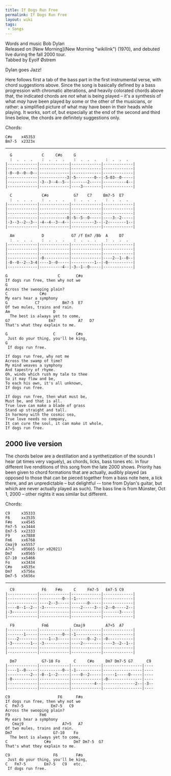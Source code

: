 ```yaml
---
title: If Dogs Run Free
permalink: If Dogs Run Free
layout: wiki
tags:
 - Songs
---
```


Words and music Bob Dylan  
Released on [New Morning](New Morning "wikilink") (1970), and debuted
live during the fall 2000 tour.  
Tabbed by Eyolf Østrem

Dylan goes Jazz!

Here follows first a tab of the bass part in the first instrumental
verse, with chord suggestions above. Since the song is basically defined
by a bass progression with chromatic alterations, and heavily colorated
chords above that, the indicated chords are *not* what is being played –
it's a synthesis of what *may* have been played by some or the other of
the musicians, or rather: a simplified picture of what may have been in
their heads while playing. It works, sort of, but especially at the end
of the second and third lines below, the chords are definitely
suggestions only.

Chords:

    C#o    x45353
    Bm7-5  x2323x

* * * * *

      G             C     C#o     G
      :  .  .  .    :  .  .  .    :  .  .  .    :  .  .  .
    |-------------|-------------|-------------|-------------|
    |-------------|-------------|-------------|-------------|
    |-0--0--0--0--|-------------|-------------|-------------|
    |-------------|------------3|-5--------0--|-5-03--0-----|
    |-------------|-3--3--4--5--|-------2-----|----------4--|
    |-------------|-------------|----3--------|-------------|

      C             C#o           G7    C7     Bm7-5  E7
      :  .  .  .    :  .  .  .    :  .  .  .    :  .  .  .
    |-------------|-------------|-------------|-------------|
    |-------------|-------------|-------------|-------------|
    |-------------|-------------|-------------|-------------|
    |-------------|------------0|-5--5--0-----|----3--2-----|
    |-3--3--2--3--|-4--4--3--4--|----------3--|-2--------1--|
    |-------------|-------------|-------------|-------------|

      Am            D            G7 /f Em7 /Bb  A     D7
      :  .  .  .    :  .  .  .    :  .  .  .    :  .  .  .
    |-------------|-------------|-------------|-------------|
    |-------------|-------------|-------------|-------------|
    |-------------|-------------|-------------|-------------|
    |-------------|-0-----------|-------------|----2--1--0--|
    |-0--0--2--3-4|----3--0-----|----------1--|-0-----------|
    |-------------|----------4--|-3--1--0-----|-------------|

    G                      C       C#o
    If dogs run free, then why not we
    G
    Across the swooping plain?
    C              C#o
    My ears hear a symphony
    G            C7          Bm7-5  E7
    Of two mules, trains and rain.
    Am                   D
      The best is always yet to come,
    G7                 Em7          A7   D7
    That's what they explain to me.

    G                    C         C#o
     Just do your thing, you'll be king,
    G
     If dogs run free.

    If dogs run free, why not me
    Across the swamp of time?
    My mind weaves a symphony
    And tapestry of rhyme.
    Oh, winds which rush my tale to thee
    So it may flow and be,
    To each his own, it's all unknown,
    If dogs run free.

    If dogs run free, then what must be,
    Must be, and that is all.
    True love can make a blade of grass
    Stand up straight and tall.
    In harmony with the cosmic sea,
    True love needs no company,
    It can cure the soul, it can make it whole,
    If dogs run free.

<h2 class="songversion">
2000 live version

</h2>
The chords below are a destillation and a synthetization of the sounds I
hear (at times very vaguely), as chords, licks, bass tones etc. in four
different live renditions of this song from the late 2000 shows.
Priority has been given to chord formations that are actually, audibly
played (as opposed to those that can be pieced together from a bass note
here, a lick there, and an unpredictable – but delightful -- tone from
Dylan's guitar, but which are never actually played as such).  
The bass line is from Münster, Oct 1, 2000 – other nights it was similar
but different.

Chords:

    C9     x35333
    F6     xx3535
    F#o    xx4545
    Fm7-5  xx3444
    Em7-5  xx2333
    F9     xx7888
    Fm6    xx6768
    Cmaj9  xx5557
    A7+5   x05665 (or x02021)
    Dm7    xx0565
    G7-10  xx5466
    Fo     xx3434
    C#o    x4535x
    Dm7    x5756x
    Dm7-5  x5656x

* * * * *

      C9            F6    F#o     C     Fm7-5   Em7-5 C9
    |-------------|-------------|-------------|-------------|
    |-------------|----------0--|-1-----------|-------------|
    |-------------|----2--3-----|-------0-----|-------------|
    |----0--1--2--|-3-----------|----2-----3--|-2--0-----2--|
    |-3-----------|-------------|-------------|-------3-----|
    |-------------|-------------|-------------|-------------|

      F9            Fm6           Cmaj9         A7+5  A7
    |-------------|-------------|-------------|-------------|
    |-------1-----|----------0--|-1-----------|-------------|
    |----2--------|----1--3-----|-------0--2--|-0-----------|
    |-3--------1--|-3-----------|----2--------|----3--2--1--|
    |-------------|-------------|-------------|-------------|
    |-------------|-------------|-------------|-------------|

      Dm7           G7-10 Fo      C     C#o     Dm7 Dm7-5 G7      C9
    |-------------|-------------|-------------|-----------------|----
    |----1--0-----|----------0--|-1-----------|-----------------|----
    |----------2--|-0--1--2-----|----0--2-----|-----1-----0-----|----
    |-0-----------|-------------|-------------|-0---------------|----
    |-------------|-------------|----------4--|--------------2--|-3--
    |-------------|-------------|-------------|-----------------|----

    C9                     F6      F#o
    If dogs run free, then why not we
    C  Fm7-5            Em7-5   C9
    Across the swooping plain?
    F9             Fm6
    My ears hear a symphony
       Cmaj9                 A7+5   A7
    Of two mules, trains and rain.
    Dm7                  G7-10    Fo
      The best is always yet to come,
    C                C#o          Dm7 Dm7-5  G7
    That's what they explain to me.

    C9                   F6        F#o
     Just do your thing, you'll be king,
    C   Fm7-5        Em7-5   C9   etc.
     If dogs run free.
